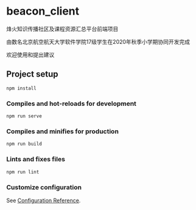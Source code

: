 # beacon_client

烽火知识传播社区及课程资源汇总平台前端项目

由数名北京航空航天大学软件学院17级学生在2020年秋季小学期协同开发完成

欢迎使用和提出建议

## Project setup
```
npm install
```

### Compiles and hot-reloads for development
```
npm run serve
```

### Compiles and minifies for production
```
npm run build
```

### Lints and fixes files
```
npm run lint
```

### Customize configuration
See [Configuration Reference](https://cli.vuejs.org/config/).
